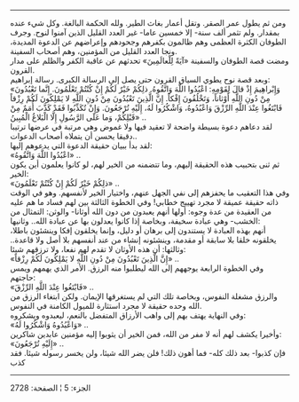 ------------------------------------------------------------------------

ومن ثم يطول عمر الصقر. وتقل أعمار بغاث الطير. ولله الحكمة البالغة. وكل
شيء عنده بمقدار. ولم تثمر ألف سنة- إلا خمسين عاما- غير العدد القليل
الذين آمنوا لنوح. وجرف الطوفان الكثرة العظمى وهم ظالمون بكفرهم وجحودهم
وإعراضهم عن الدعوة المديدة، ونجا العدد القليل من المؤمنين، وهم أصحاب
السفينة.  
ومضت قصة الطوفان والسفينة «آيَةً لِلْعالَمِينَ» تحدثهم عن عاقبة الكفر والظلم
على مدار القرون.  
وبعد قصة نوح يطوي السياق القرون حتى يصل إلى الرسالة الكبرى. رسالة
إبراهيم:  
«وَإِبْراهِيمَ إِذْ قالَ لِقَوْمِهِ: اعْبُدُوا اللَّهَ وَاتَّقُوهُ. ذلِكُمْ خَيْرٌ لَكُمْ إِنْ كُنْتُمْ تَعْلَمُونَ.
إِنَّما تَعْبُدُونَ مِنْ دُونِ اللَّهِ أَوْثاناً، وَتَخْلُقُونَ إِفْكاً. إِنَّ الَّذِينَ تَعْبُدُونَ مِنْ دُونِ
اللَّهِ لا يَمْلِكُونَ لَكُمْ رِزْقاً فَابْتَغُوا عِنْدَ اللَّهِ الرِّزْقَ وَاعْبُدُوهُ، وَاشْكُرُوا لَهُ، إِلَيْهِ
تُرْجَعُونَ. وَإِنْ تُكَذِّبُوا فَقَدْ كَذَّبَ أُمَمٌ مِنْ قَبْلِكُمْ، وَما عَلَى الرَّسُولِ إِلَّا الْبَلاغُ
الْمُبِينُ» ..  
لقد دعاهم دعوة بسيطة واضحة لا تعقيد فيها ولا غموض وهي مرتبة في عرضها
ترتيبا دقيقا يحسن أن يتملاه أصحاب الدعوات..  
لقد بدأ ببيان حقيقة الدعوة التي يدعوهم إليها:  
«اعْبُدُوا اللَّهَ وَاتَّقُوهُ» ..  
ثم ثنى بتحبيب هذه الحقيقة إليهم، وما تتضمنه من الخير لهم، لو كانوا
يعلمون أين يكون الخير:  
«ذلِكُمْ خَيْرٌ لَكُمْ إِنْ كُنْتُمْ تَعْلَمُونَ» ..  
وفي هذا التعقيب ما يحفزهم إلى نفي الجهل عنهم، واختيار الخير لأنفسهم. وهو
في الوقت ذاته حقيقة عميقة لا مجرد تهييج خطابي! وفي الخطوة الثالثة بين
لهم فساد ما هم عليه من العقيدة من عدة وجوه: أولها أنهم يعبدون من دون
الله أوثانا- والوثن: التمثال من الخشب- وهي عبادة سخيفة، وبخاصة إذا كانوا
يعدلون بها عن عبادة الله.. وثانيها:  
أنهم بهذه العبادة لا يستندون إلى برهان أو دليل، وإنما يخلقون إفكا
وينشئون باطلا، يخلقونه خلقا بلا سابقة أو مقدمة، وينشئونه إنشاء من عند
أنفسهم بلا أصل ولا قاعدة.. وثالثها: أن هذه الأوثان لا تقدم لهم نفعا، ولا
ترزقهم شيئا:  
«إِنَّ الَّذِينَ تَعْبُدُونَ مِنْ دُونِ اللَّهِ لا يَمْلِكُونَ لَكُمْ رِزْقاً» ..  
وفي الخطوة الرابعة يوجههم إلى الله ليطلبوا منه الرزق. الأمر الذي يهمهم
ويمس حاجتهم:  
«فَابْتَغُوا عِنْدَ اللَّهِ الرِّزْقَ» ..  
والرزق مشغلة النفوس، وبخاصة تلك التي لم يستغرقها الإيمان. ولكن ابتغاء
الرزق من الله وحده حقيقة لا مجرد استثارة للميول الكامنة في النفوس.  
وفي النهاية يهتف بهم إلى واهب الأرزاق المتفضل بالنعم، ليعبدوه ويشكروه:  
«وَاعْبُدُوهُ وَاشْكُرُوا لَهُ» ..  
وأخيرا يكشف لهم أنه لا مفر من الله، فمن الخير أن يثوبوا إليه مؤمنين
عابدين شاكرين:  
«إِلَيْهِ تُرْجَعُونَ» ..  
فإن كذبوا- بعد ذلك كله- فما أهون ذلك! فلن يضر الله شيئا، ولن يخسر رسوله
شيئا. فقد كذب

------------------------------------------------------------------------

الجزء: 5 ¦ الصفحة: 2728
